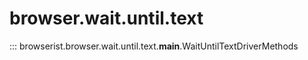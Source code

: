 # browser.wait.until.text

::: browserist.browser.wait.until.text.__main__.WaitUntilTextDriverMethods
